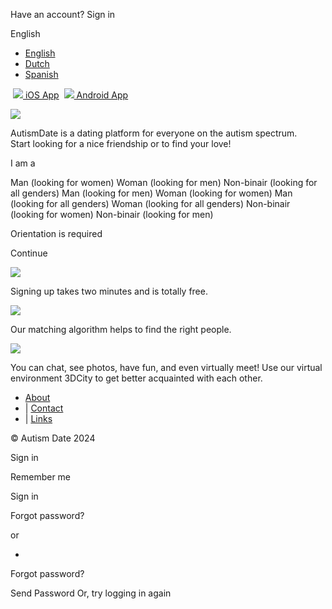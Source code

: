 Have an account? Sign in

English

* [English](#)
* [Dutch](#)
* [Spanish](#)

 [![](./_frameworks/main/impact/images/icon_btn_ios.png) iOS App](https://itunes.apple.com/us/app/autism-date/id1202617288?l=nl&ls=1&mt=8 "iOS App")  [![](./_frameworks/main/impact/images/icon_btn_android.png) Android App](https://play.google.com/store/apps/details?id=com.autismdate.com.app "Android App")

![](./_files/logo/main_impact.png?v=1729365556) 

AutismDate is a dating platform for everyone on the autism spectrum.  
Start looking for a nice friendship or to find your love!

I am a

Man (looking for women) Woman (looking for men) Non-binair (looking for all genders) Man (looking for men) Woman (looking for women) Man (looking for all genders) Woman (looking for all genders) Non-binair (looking for women) Non-binair (looking for men)

Orientation is required

Continue

![](./_frameworks/main/impact/images/pic_clock.png)

Signing up takes two minutes and is totally free.

![](./_frameworks/main/impact/images/pic_heart.png)

Our matching algorithm helps to find the right people.

![](./_frameworks/main/impact/images/pic_chat.png)

You can chat, see photos, have fun, and even virtually meet! Use our virtual environment 3DCity to get better acquainted with each other.

* [About](https://www.autismdate.com/about)
* | [Contact](https://www.autismdate.com/contact)
* | [Links](https://www.autismdate.com/page?id=24)

© Autism Date 2024

Sign in

  

 Remember me

Sign in

Forgot password?

or

*  [](https://www.facebook.com/v2.2/dialog/oauth?client_id=1188063591229567&state=632aef86b98558a8635ed2e55d841958&response_type=code&sdk=php-sdk-5.6.2&redirect_uri=https%3A%2F%2Fwww.autismdate.com%2Fjoin_facebook.php%3Fcmd%3Dfb_login&scope=email)

Forgot password?

Send Password Or, try logging in again

[](https://www.autismdate.com/antispam/ickypointed.php)